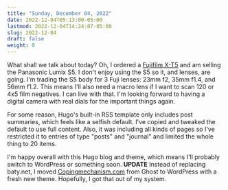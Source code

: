 ```yaml
---
title: "Sunday, December 04, 2022"
date: 2022-12-04T05:13:00-05:00
lastmod: 2022-12-04T14:24:07-05:00
slug: 2022-12-04
draft: false
weight: 0
---
```


What shall we talk about today? Oh, I ordered a [Fujifilm X-T5](https://www.bhphotovideo.com/c/product/1731283-REG/fujifilm_16782636_x_t5_mirrorless_camera_with.html) and am selling the Panasonic Lumix S5. I don't enjoy using the S5 so it, and lenses, are going. I'm trading the S5 body for 3 Fuji lenses: 23mm f2, 35mm f1.4, and 56mm f1.2. This means I'll also need a macro lens if I want to scan 120 or 4x5 film negatives. I can live with that. I'm looking forward to having a digital camera with real dials for the important things again.

For some reason, Hugo's built-in RSS template only includes post summaries, which feels like a selfish default. I've copied and tweaked the default to use full content. Also, it was including all kinds of pages so I've restricted it to entries of type "posts" and "journal" and limited the whole thing to 20 items.

I'm happy overall with this Hugo blog and theme, which means I'll probably switch to WordPress or something soon. **UPDATE** Instead of replacing baty.net, I moved [Copingmechanism.com](https://copingmechanism.com) from Ghost to WordPress with a fresh new theme. Hopefully, I got that out of my system.


[//]: # "Exported with love from a post written in Org mode"
[//]: # "- https://github.com/kaushalmodi/ox-hugo"